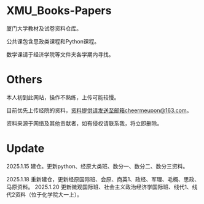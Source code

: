 
# XMU_Books-Papers
厦门大学教材及试卷资料仓库。

公共课包含思政类课程和Python课程。

数学课请于经济学院等文件夹各学期内寻找。

# Others
本人初到此网站，操作不熟练，上传可能较慢。

目前优先上传经院的资料，资料提供请发送至邮箱cheermeupon@163.com。

资料来源于网络及其他贡献者，如有侵权请联系我，将立即删除。

# Update
2025.1.15 建仓。更新python、经原大类班、数分一、数分二、数分三资料。

2025.1.18 重新建仓，更新经原国际班、会原、商英1、政经、军理、毛概、思政、马原资料。
2025.1.20 更新微观国际班、社会主义政治经济学国际班、线代1、线代2资料（位于化学院大一上）。

